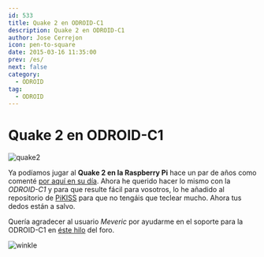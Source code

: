 ```yaml
---
id: 533
title: Quake 2 en ODROID-C1
description: Quake 2 en ODROID-C1
author: Jose Cerrejon
icon: pen-to-square
date: 2015-03-16 11:35:00
prev: /es/
next: false
category:
  - ODROID
tag:
  - ODROID
---
```


# Quake 2 en ODROID-C1

![quake2](/images/2013/09/quake2.jpg)

Ya podíamos jugar al **Quake 2 en la Raspberry Pi** hace un par de años como comenté [por aquí en su día](/post.php?id=259). Ahora he querido hacer lo mismo con la *ODROID-C1* y para que resulte fácil para vosotros, lo he añadido al repositorio de [PiKISS](https://github.com/jmcerrejon/PiKISS/blob/dc9c450b5fe88affc70196b1ec0f5b14c520f3bb/scripts/games/quake.sh) para que no tengáis que teclear mucho. Ahora tus dedos están a salvo.

Quería agradecer al usuario *Meveric* por ayudarme en el soporte para la ODROID-C1 en [éste hilo](http://forum.odroid.com/viewtopic.php?f=91&t=6471&p=80266#p80266) del foro.

![winkle](/css/sm/winking.png)